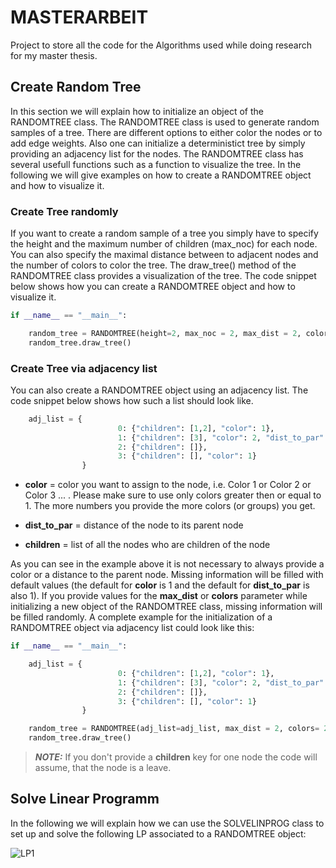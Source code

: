 # MASTERARBEIT
Project to store all the code for the Algorithms used while doing research for my master thesis. 

## Create Random Tree
In this section we will explain how to initialize an object of  the RANDOMTREE class. The RANDOMTREE class is used to generate random samples of a tree. There are different options to either color the nodes or to add edge weights. Also one can initialize a deterministict tree by simply providing an adjacency list for the nodes. The RANDOMTREE class has several usefull functions such as a function to visualize the tree. In the following we will give examples on how to create a RANDOMTREE object and how to visualize it. 

### Create Tree randomly
If you want to create a random sample of a tree you simply have to specify the height and the maximum number of children (max_noc) for each node. You can also specify the maximal distance between to adjacent nodes and the number of colors to color the tree. The draw_tree() method of the RANDOMTREE class provides a visualization of the tree. The code snippet below shows how you can create a RANDOMTREE object and how to visualize it. 

```python
if __name__ == "__main__": 

    random_tree = RANDOMTREE(height=2, max_noc = 2, max_dist = 2, colors= 2)
    random_tree.draw_tree()

```

### Create Tree via adjacency list
You can also create a RANDOMTREE object using an adjacency list. The code snippet below shows how such a list should look like. 

```python
    adj_list = { 
                        0: {"children": [1,2], "color": 1}, 
                        1: {"children": [3], "color": 2, "dist_to_par": 2}, 
                        2: {"children": []}, 
                        3: {"children": [], "color": 1}
                }
```
* **color** = color you want to assign to the node, i.e. Color 1 or Color 2 or Color 3 ... . Please make sure to use only colors greater then or equal to 1. The more numbers you provide the more colors (or groups) you get.
* **dist_to_par** = distance of the node to its parent node

* **children** = list of all the nodes who are children of the node
 
As you can see in the example above it is not necessary to always provide a color or a distance to the parent node. Missing information will be filled with default values (the default for **color** is 1 and the default for **dist_to_par** is also 1). If you provide values for the **max_dist** or **colors** parameter while initializing a new object of the RANDOMTREE class, missing information will be filled randomly. 
A complete example for the initialization of a RANDOMTREE object via adjacency list could look like this: 
```python
if __name__ == "__main__": 

    adj_list = { 
                        0: {"children": [1,2], "color": 1}, 
                        1: {"children": [3], "color": 2, "dist_to_par": 2}, 
                        2: {"children": []}, 
                        3: {"children": [], "color": 1}
                }

    random_tree = RANDOMTREE(adj_list=adj_list, max_dist = 2, colors= 2)
    random_tree.draw_tree()
``` 
> **_NOTE:_**  If you don't provide a **children** key for one node the code will assume, that the node is a leave.


## Solve Linear Programm
In the following we will explain how we can use the SOLVELINPROG class to set up and solve the following LP associated to a RANDOMTREE object: 

![LP1](/images/LP1.png)


